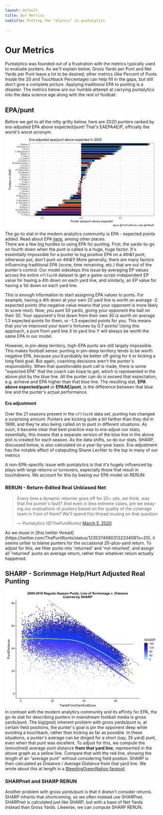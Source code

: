 ```yaml
---
layout: default
title: Our Metrics
subtitle: Putting the "alytics" in puntalytics

---
```


# Our Metrics
Puntalytics was founded out of a frustration with the metrics typically used to evaluate punters.  As we'll explain below, Gross Yards per Punt and Net Yards per Punt leave a lot to be desired; other metrics (like Percent of Punts Inside the 20 and Touchback Percentage) can help fill in the gaps, but still don't give a complete picture. Applying traditional EPA to punting is a disaster. The metrics below are our humble attempt at carrying puntalytics into the data science age along with the rest of football.
## EPA/punt
Before we get to all the nitty gritty below, here are 2020 punters ranked by era-adjusted EPA above expected/punt! That's EAEPAAE/P, officially the world's worst acronym.   
![EPA/punt above expected for all punters in 2020](/assets/img/gallery/epa2020.png)
The go-to stat in the modern analytics community is EPA - expected points added. Read about EPA [here](https://www.advancedfootballanalytics.com/index.php/home/stats/stats-explained/expected-points-and-epa-explained), among other places.  
There are a few big hurdles to using EPA for punting. First, the yards-to-go on fourth down when the punt is called is a huge, huge factor. It's essentially impossible for a punter to log positive EPA on a 4th&1 punt; otherwise put, don't punt on 4th&1! More generally, there are many factors influencing traditional EPA (score, time remaining, etc.) that are out of the punter's control. Our model sidesteps this issue by averaging EP values across the entire `nflfastR` dataset to get a game-script-independent EP value for having a 4th down on each yard line, and similarly, an EP value for having a 1st down on each yard line.  
  
This is enough information to start assigning EPA values to punts. For example, having a 4th down at your own 20 yard line is worth on average -2 expected points (the negative value means that your opponent is more likely to score next). Now, you punt 50 yards, giving your opponent the ball on their 30. Your opponent's first down from their own 30 is worth on average 1.3 expected points for them, or -1.3 expected points for you. This means that you've improved your team's fortunes by 0.7 points! Using this approach, a punt from yard line X to yard line Y will always be worth the same EPA in our model.
  
However<!-- check out the relationship between EPA/punt metric and line of scrimmage:
![EPA/punt vs. line of scrimmage](/assets/img/epalos.png)
This giant missing triangle in the top-right corner of this plot shows that -->, in pin-deep territory, high-EPA punts are still largely impossible. This makes football sense: punting in pin-deep territory tends to be worth negative EPA, because you'd probably be better off going for it or kicking a long field goal. But again, coaching decisions aren't the punter's responsibility. When that questionable punt call is made, there is some "expected EPA" that the coach can hope to get, which is represented in the above plot by the blue line. All the punter can do is exceed that expectation, e.g. achieve and EPA higher than that blue line. The resulting stat, **EPA above expected/punt** or **EPAAE/punt**, is the difference between that blue line and the punter's actual performance.  
#### Era adjustment
Over the 21 seasons present in the `nflfastR` data set, punting has changed a surprising amount. Punters are kicking quite a bit farther than they did in 1999, and they're also being called on to punt in different situations. As such, it became clear that best practice was to era-adjust our stats; essentially, this means that a separate version of the blue line in the above plot is created for each season. As the data shifts, so do our stats. SHARP, discussed below, is also calculated on a year-by-year basis. Era-adjustment has the notable affect of catapulting Shane Lechler to the top in many of our metrics
  
A non-EPA-specific issue with puntalytics is that it's hugely influenced by plays with large returns or turnovers, especially those that result in touchdowns. We account for this by basing our EPA model on RERUN:
### RERUN - Return-Edited Real Unbiased Net
<blockquote class="twitter-tweet" data-theme="light"><p lang="en" dir="ltr">Every time a dynamic returner goes off for 20+ yds, we think, was that the punter&#39;s fault? And even in less extreme cases, are we swaying our evaluations of punters based on the quality of the coverage team in front of them? We&#39;ll spend this thread musing on that question</p>&mdash; Puntalytics (@ThePuntRunts) <a href="https://twitter.com/ThePuntRunts/status/1235374680313233408?ref_src=twsrc%5Etfw">March 5, 2020</a></blockquote> <script async src="https://platform.twitter.com/widgets.js" charset="utf-8"></script>
As we muse in [this twitter thread](https://twitter.com/ThePuntRunts/status/1235374680313233408?s=20), it seems unfair to blame punters for the occasional 20-plus-yard return.  To adjust for this, we filter punts into 'returned' and 'not returned', and assign all 'returned' punts an average return, rather than whatever return actually happened.

## SHARP - Scrimmage Help/Hurt Adjusted Real Punting
![Plot showing GrossYards vs. YardsFromOwnEndZone](/assets/img/SHARPplot.jpg)
In contrast with the modern analytics community and its affinity for EPA, the go-to stat for describing punters in mainstream football media is gross yards/punt. The big(gest) inherent problem with gross yards/punt is, at certain field positions, the punter's goal is pin the opponent deep while avoiding a touchback, rather than kicking as far as possible. In these situations, a punter's average can be dinged for a short (say, 35 yard) punt, even when that punt was excellent. To adjust for this, we compute the (smoothed) average punt distance **from that yard line**, represented in the above graph as a yellow line. Compare that with the red line, showing the length of an "average punt" without considering field postion. SHARP is then calculated as Distance / Average Distance from that yard line. We wrote about this at length in a [BleedingGreenNation fanpost](https://www.bleedinggreennation.com/2019/9/4/20850296/gross-yards-gross-the-puntalytics-primer-you-didnt-know-you-were).
### SHARPnet and SHARP RERUN
Another problem with gross yards/punt is that it doesn't consider returns. SHARP inherits that shortcoming, so we often instead use SHARPnet. SHARPnet is calculated just like SHARP, but with a base of Net Yards instead than Gross Yards. Likewise, we can compute SHARP RERUN.
